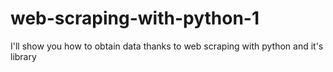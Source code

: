 # web-scraping-with-python-1
I'll show you how to obtain data thanks to web scraping with python and it's library
